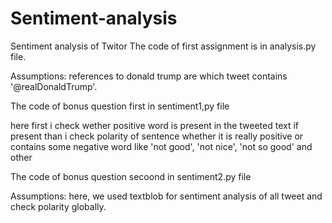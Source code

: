 # Sentiment-analysis
Sentiment analysis of Twitor
The code of first assignment is in analysis.py file.

Assumptions: references to donald trump are which tweet contains '@realDonaldTrump'.

The code of bonus question first in sentiment1,py file

here first i check wether positive word is present in the tweeted text if present than i check polarity of sentence whether it is really positive or contains some negative word like 'not good', 'not nice', 'not so good' and other

The code of bonus question secoond in sentiment2.py file

Assumptions: here, we used textblob for sentiment analysis of all tweet and check polarity globally.
